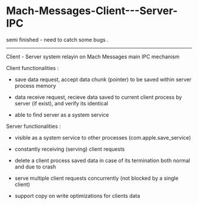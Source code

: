 # Mach-Messages-Client---Server-IPC

semi finished - need to catch some bugs .	

----------------------------------------------------------------------------------


Client - Server system relayin on Mach Messages main IPC mechanism 


Client functionalities :


 - save data request, accept data chunk (pointer) to be saved within server process memory   

 - data receive request, recieve data saved to current client process by server (if exist), and verify its identical   

 - able to find server as a system service 


Server functionalities : 

- visible as a system service to other processes (com.apple.save_service) 

- constantly  receiving (serving) client requests

- delete a client process saved data in case of its termination both normal and due to crash   

- serve multiple client requests concurrently (not blocked by a single client)     

- support copy on write optimizations for clients data  



